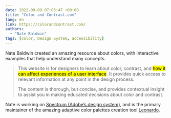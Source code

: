 ```yaml
---
date: 2022-09-09 07:03:47 +00:00
title: "Color and Contrast.com"
lang: en
link: https://colorandcontrast.com/
authors:
  - "Nate Baldwin"
tags: [color, Design System, accessibility]
---
```


Nate Baldwin created an amazing resource about colors, with interactive examples that help understand many concepts.

> This website is for designers to learn about color, contrast, and <mark>how it can affect experiences of a user interface</mark>. It provides quick access to relevant information at any point in the design process.
>
> The content is thorough, but concise, and provides contextual insight to assist you in making educated decisions about color and contrast.

Nate is working on [Spectrum (Adobe’s design system)](https://spectrum.adobe.com/), and is the primary maintainer of the amazing adaptive color palettes creation tool [Leonardo](https://leonardocolor.io/).
